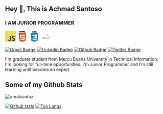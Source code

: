 ## Hey 👋, This is Achmad Santoso

### I AM JUNIOR PROGRAMMER

<code><img height="35" src="https://raw.githubusercontent.com/github/explore/80688e429a7d4ef2fca1e82350fe8e3517d3494d/topics/javascript/javascript.png"></code>
<code><img height="35" src="https://raw.githubusercontent.com/github/explore/80688e429a7d4ef2fca1e82350fe8e3517d3494d/topics/html/html.png"></code>
<code><img height="35" src="https://raw.githubusercontent.com/github/explore/80688e429a7d4ef2fca1e82350fe8e3517d3494d/topics/css/css.png"></code>
<code><img height="35" src="https://raw.githubusercontent.com/github/explore/80688e429a7d4ef2fca1e82350fe8e3517d3494d/topics/mysql/mysql.png"></code>

[![Gmail Badge](https://img.shields.io/badge/-amatsantoso27@gmail.com-c14438?style=flat&logo=Gmail&logoColor=white&link=mailto:amatsantoso27@gmail.com)](mailto:amatsantoso27@gmail.com) 
[![Linkedin Badge](https://img.shields.io/badge/-AchmadSantoso-0072b1?style=flat&logo=Linkedin&logoColor=white&link=https://www.linkedin.com/in/AchmadSantoso/)](https://www.linkedin.com/in/AchmadSantoso/) [![Github Badge](https://img.shields.io/badge/-amatsantoz-grey?style=flat&logo=github&logoColor=white&link=https://github.com/amatsantoz/)](https://www.github.com/amatsantoz/) [![Twitter Badge](https://img.shields.io/badge/-amatsantoso-00acee?style=flat&logo=twitter&logoColor=white&link=https://twitter.com/amatsantoso/)](https://www.twitter.com/amatsantoso/)  <p align='left'>I'm graduate student from Mercu Buana University in Technical Information. I'm looking for full-time opportunities. I'm Junior Programmer and I'm still learning until become an expert.</p>
## Some of my Github Stats
<p align=left> <img src=https://komarev.com/ghpvc/?username=amatsantoz alt=amatsantoz /> </p>

[![Github stats](https://github-readme-stats.vercel.app/api?username=amatsantoz&show_icons=true&include_all_commits=true)](https://github.com/amatsantoz/github-readme-stats)
[![Top Langs](https://github-readme-stats.vercel.app/api/top-langs/?username=amatsantoz&layout=compact)](https://github.com/amatsantoz/github-readme-stats)


<!--
**amatsantoz/amatsantoz** is a ✨ _special_ ✨ repository because its `README.md` (this file) appears on your GitHub profile.

Here are some ideas to get you started:

- 🔭 I’m currently working on ...
- 🌱 I’m currently learning ...
- 👯 I’m looking to collaborate on ...
- 🤔 I’m looking for help with ...
- 💬 Ask me about ...
- 📫 How to reach me: ...
- 😄 Pronouns: ...
- ⚡ Fun fact: ...
-->
